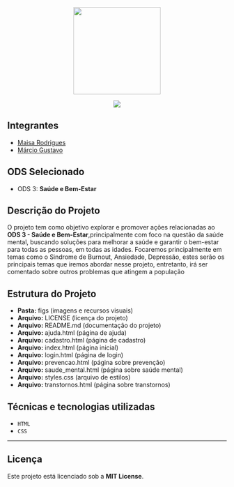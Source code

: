 <div align="center">
  <img src="https://i.imgur.com/12dtKoY.png" width="200" height="200">
</div>



<p align="center">
<img loading="lazy" src="http://img.shields.io/static/v1?label=STATUS&message=EM%20DESENVOLVIMENTO&color=GREEN&style=for-the-badge"/>
</p>

## Integrantes
- [Maisa Rodrigues](https://github.com/maisarodriguess)
- [Márcio Gustavo](https://github.com/bowiesleeper)

## ODS Selecionado
- ODS 3: **Saúde e Bem-Estar**

## Descrição do Projeto
O projeto tem como objetivo explorar e promover ações relacionadas ao **ODS 3 - Saúde e Bem-Estar**,principalmente com foco na questão da saúde mental, buscando soluções para melhorar a saúde e garantir o bem-estar para todas as pessoas, em todas as idades. Focaremos principalmente em temas como o Sindrome de Burnout, Ansiedade, Depressão, estes serão os principais temas que iremos abordar nesse projeto, entretanto, irá ser comentado sobre outros problemas que atingem a população

## Estrutura do Projeto
- **Pasta:** figs (imagens e recursos visuais)
- **Arquivo:** LICENSE (licença do projeto)
- **Arquivo:** README.md (documentação do projeto)
- **Arquivo:** ajuda.html (página de ajuda)
- **Arquivo:** cadastro.html (página de cadastro)
- **Arquivo:** index.html (página inicial)
- **Arquivo:** login.html (página de login)
- **Arquivo:** prevencao.html (página sobre prevenção)
- **Arquivo:** saude_mental.html (página sobre saúde mental)
- **Arquivo:** styles.css (arquivo de estilos)
- **Arquivo:** transtornos.html (página sobre transtornos)

## Técnicas e tecnologias utilizadas

- ``HTML``
- ``CSS``


---

## Licença
Este projeto está licenciado sob a **MIT License**.
